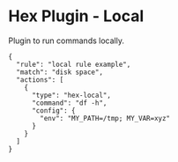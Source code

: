 # Hex Plugin - Local

Plugin to run commands locally.

```
{
  "rule": "local rule example",
  "match": "disk space",
  "actions": [
    {
      "type": "hex-local",
      "command": "df -h",
      "config": {
        "env": "MY_PATH=/tmp; MY_VAR=xyz"
      }
    }
  ]
}
```
